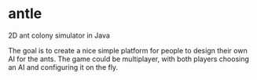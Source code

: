 # antle
2D ant colony simulator in Java

The goal is to create a nice simple platform for people to design their own AI for the ants. The game could be multiplayer, with both players choosing an AI and configuring it on the fly.
